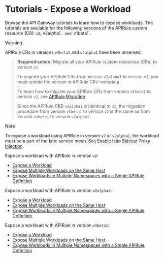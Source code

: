 # Tutorials - Expose a Workload
Browse the API Gateway tutorials to learn how to expose workloads. The tutorials are available for the following versions of the APIRule custom resource (CR): `v2`, v2alpha1`, and `v1beta1`. 

> [!WARNING]
> APIRule CRs in versions `v1beta1` and `v2alpha1` have been unserved.

> **Required action**: Migrate all your APIRule custom resources (CRs) to version `v2`.
> 
> To migrate your APIRule CRs from version `v2alpha1` to version `v2`, you must update the version in APIRule CRs’ metadata.
> 
> To learn how to migrate your APIRule CRs from version `v1beta1` to version `v2`, see [APIRule Migration](../../apirule-migration/README.md). 
> 
> Since the APIRule CRD `v2alpha1` is identical to `v2`, the migration procedure from version `v1beta1` to version `v2` is the same as from version `v1beta1` to version `v2alpha1`.

> [!NOTE] 
> To expose a workload using APIRule in version `v2` or `v2alpha1`, the workload must be a part of the Istio service mesh. See [Enable Istio Sidecar Proxy Injection](https://kyma-project.io/#/istio/user/tutorials/01-40-enable-sidecar-injection?id=enable-istio-sidecar-proxy-injection).

Expose a workload with APIRule in version `v2`:
- [Expose a Workload](./01-40-expose-workload-apigateway.md)
- [Expose Multiple Workloads on the Same Host](./01-41-expose-multiple-workloads.md)
- [Expose Workloads in Multiple Namespaces with a Single APIRule Definition](./01-42-expose-workloads-multiple-namespaces.md)

Expose a workload with APIRule in version `v2alpha1`:
- [Expose a Workload](./v2alpha1/01-40-expose-workload-apigateway.md)
- [Expose Multiple Workloads on the Same Host](./v2alpha1/01-41-expose-multiple-workloads.md)
- [Expose Workloads in Multiple Namespaces with a Single APIRule Definition](./v2alpha1/01-42-expose-workloads-multiple-namespaces.md)

Expose a workload with APIRule in version `v1beta1`:
- [Expose a Workload](./v1beta1-deprecated/01-40-expose-workload-apigateway.md)
- [Expose Multiple Workloads on the Same Host](./v1beta1-deprecated/01-41-expose-multiple-workloads.md)
- [Expose Workloads in Multiple Namespaces with a Single APIRule Definition](./v1beta1-deprecated/01-42-expose-workloads-multiple-namespaces.md)
